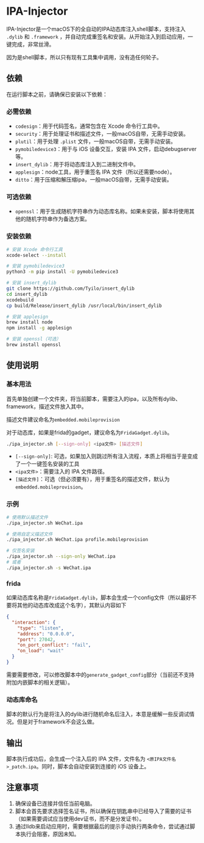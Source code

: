 # IPA-Injector

IPA-Injector是一个macOS下的全自动的IPA动态库注入shell脚本，支持注入 `.dylib` 和 `.framework` ，并自动完成重签名和安装。从开始注入到启动应用，一键完成，非常丝滑。

因为是shell脚本，所以只有现有工具集中调用，没有造任何轮子。

## 依赖

在运行脚本之前，请确保已安装以下依赖：

### 必需依赖

- `codesign`：用于代码签名，通常包含在 Xcode 命令行工具中。
- `security`：用于处理证书和描述文件，一般macOS自带，无需手动安装。
- `plutil`：用于处理 `.plist` 文件，一般macOS自带，无需手动安装。
- `pymobiledevice3`：用于与 iOS 设备交互，安装 IPA 文件，启动debugserver等。
- `insert_dylib`：用于将动态库注入到二进制文件中。
- `applesign`：node工具，用于重签名 IPA 文件（所以还需要node）。
- `ditto`：用于压缩和解压缩ipa，一般macOS自带，无需手动安装。

### 可选依赖

- `openssl`：用于生成随机字符串作为动态库名称。如果未安装，脚本将使用其他的随机字符串作为备选方案。

### 安装依赖

```bash
# 安装 Xcode 命令行工具
xcode-select --install

# 安装 pymobiledevice3
python3 -m pip install -U pymobiledevice3

# 安装 insert_dylib
git clone https://github.com/Tyilo/insert_dylib
cd insert_dylib
xcodebuild
cp build/Release/insert_dylib /usr/local/bin/insert_dylib

# 安装 applesign
brew install node
npm install -g applesign

# 安装 openssl（可选）
brew install openssl
```

## 使用说明

### 基本用法

首先单独创建一个文件夹，将当前脚本，需要注入的ipa，以及所有dylib、framework，描述文件放入其中。

描述文件建议命名为`embedded.mobileprovision`

对于动态库，如果是frida的gadget，建议命名为`FridaGadget.dylib`。

```bash
./ipa_injector.sh [--sign-only] <ipa文件> [描述文件]
```
- `[--sign-only]`: 可选，如果加入则跳过所有注入流程，本质上将相当于是变成了一个一键签名安装的工具
- `<ipa文件>`：需要注入的 IPA 文件路径。
- `[描述文件]`：可选（但必须要有），用于重签名的描述文件，默认为 `embedded.mobileprovision`。

### 示例

```bash
# 使用默认描述文件
./ipa_injector.sh WeChat.ipa

# 使用自定义描述文件
./ipa_injector.sh WeChat.ipa profile.mobileprovision

# 仅签名安装
./ipa_injector.sh --sign-only WeChat.ipa
# 或者
./ipa_injector.sh -s WeChat.ipa
```

### frida
如果动态库名称是`FridaGadget.dylib`，脚本会生成一个config文件（所以最好不要将其他的动态库改成这个名字），其默认内容如下

```json
{
  "interaction": {
    "type": "listen",
    "address": "0.0.0.0",
    "port": 27042,
    "on_port_conflict": "fail",
    "on_load": "wait"
  }
}
```

需要需要修改，可以修改脚本中的`generate_gadget_config`部分（当前还不支持附加内嵌脚本的相关逻辑）。

### 动态库命名

脚本的默认行为是将注入的dylib进行随机命名后注入，本意是缓解一些反调试情况。但是对于framework不会这么做。

## 输出

脚本执行成功后，会生成一个注入后的 IPA 文件，文件名为 `<原IPA文件名>_patch.ipa`。同时，脚本会自动安装到连接的 iOS 设备上。


## 注意事项

1. 确保设备已连接并信任当前电脑。
2. 脚本会首先要求选择签名证书，所以确保在钥匙串中已经导入了需要的证书（如果需要调试应当使用dev证书，而不是分发证书）。
3. 通过lldb来启动应用时，需要根据最后的提示手动执行两条命令，尝试通过脚本执行会阻塞，原因未知。
